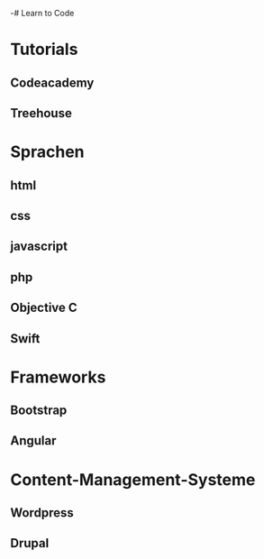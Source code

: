 -# Learn to Code

# Tutorials
## Codeacademy
## Treehouse

# Sprachen
## html
## css
## javascript
## php
## Objective C
## Swift

# Frameworks
## Bootstrap
## Angular

# Content-Management-Systeme
## Wordpress
## Drupal